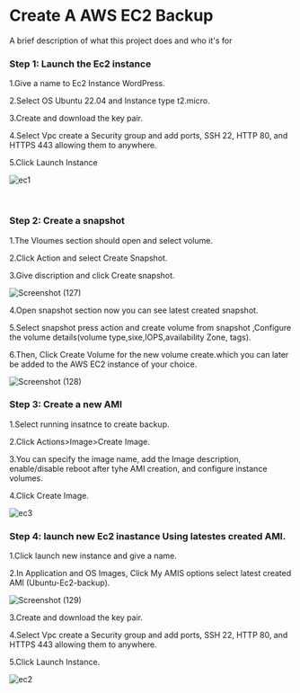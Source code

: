 
# Create A  AWS EC2 Backup

A brief description of what this project does and who it's for

###  Step 1: Launch the Ec2 instance

1.Give a name to Ec2 Instance WordPress.

2.Select OS Ubuntu 22.04 and Instance type t2.micro.

3.Create and download the key pair.

4.Select Vpc create a Security group and add ports, SSH 22, HTTP 80, and HTTPS 443 allowing them to anywhere.

5.Click Launch Instance

![ec1](https://github.com/dharmaraj257/Deploy-WordPress-website-on-Ec2/assets/100831265/8c7e8389-5adf-4347-8a74-bbdf4603cc95)



&nbsp;

### Step 2: Create  a snapshot
1.The Vloumes section should open and select volume.

2.Click Action and select Create Snapshot.

3.Give discription and click Create snapshot.
&nbsp;

![Screenshot (127)](https://github.com/dharmaraj257/Deploy-WordPress-website-on-Ec2/assets/100831265/0c7e4f0e-f82b-4901-8861-71b5db66c181)

4.Open snapshot section now you can see latest created snapshot.

5.Select snapshot press action and create volume from snapshot ,Configure the volume details(volume type,sixe,IOPS,availability Zone, tags).

6.Then, Click Create Volume for the new volume create.which you can later be added to the AWS EC2 instance of your choice.

![Screenshot (128)](https://github.com/dharmaraj257/Deploy-WordPress-website-on-Ec2/assets/100831265/9ee2456e-76cd-4aea-9b35-24906a8f9ee7)

### Step 3: Create a new AMI

1.Select running  insatnce to create backup.

2.Click Actions>Image>Create Image.

3.You can specify the image name, add the Image description, enable/disable reboot after tyhe AMI creation, and configure instance volumes.

4.Click Create Image.

![ec3](https://github.com/dharmaraj257/Deploy-WordPress-website-on-Ec2/assets/100831265/4dc542b9-4819-4c83-9802-915285de7413)

### Step 4: launch new Ec2 inastance Using latestes created AMI.

1.Click launch new instance and give a name.

2.In Application and OS Images, Click  My AMIS options select latest created AMI (Ubuntu-Ec2-backup).


![Screenshot (129)](https://github.com/dharmaraj257/Deploy-WordPress-website-on-Ec2/assets/100831265/ac188ee5-8ac8-4474-8d21-aa0a0516b90b)

3.Create and download the key pair.

4.Select Vpc create a Security group and add ports, SSH 22, HTTP 80, and HTTPS 443 allowing them to anywhere.

5.Click Launch Instance.

![ec2](https://github.com/dharmaraj257/Deploy-WordPress-website-on-Ec2/assets/100831265/59841bd5-9e6e-40be-b533-d6709cf0df13)
